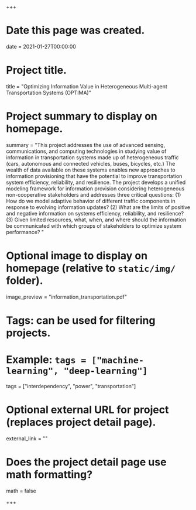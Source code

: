 +++
# Date this page was created.
date = 2021-01-27T00:00:00

# Project title.
title = "Optimizing Information Value in Heterogeneous Multi-agent Transportation Systems (OPTIMA)"

# Project summary to display on homepage.
summary = "This project addresses the use of advanced sensing, communications, and computing technologies in studying value of information in transportation systems made up of heterogeneous traffic (cars, autonomous and connected vehicles, buses, bicycles, etc.) The wealth of data available on these systems enables new approaches to information provisioning that have the potential to improve transportation system efficiency, reliability, and resilience. The project develops a unified modeling framework for information provision considering heterogeneous non-cooperative stakeholders and addresses three critical questions: (1) How do we model adaptive behavior of different traffic components in response to evolving information updates? (2) What are the limits of positive and negative information on systems efficiency, reliability, and resilience? (3) Given limited resources, what, when, and where should the information be communicated with which groups of stakeholders to optimize system performance? "

# Optional image to display on homepage (relative to `static/img/` folder).
image_preview = "information_transportation.pdf"

# Tags: can be used for filtering projects.
# Example: `tags = ["machine-learning", "deep-learning"]`
tags = ["interdependency", "power", "transportation"]

# Optional external URL for project (replaces project detail page).
external_link = ""

# Does the project detail page use math formatting?
math = false

+++

